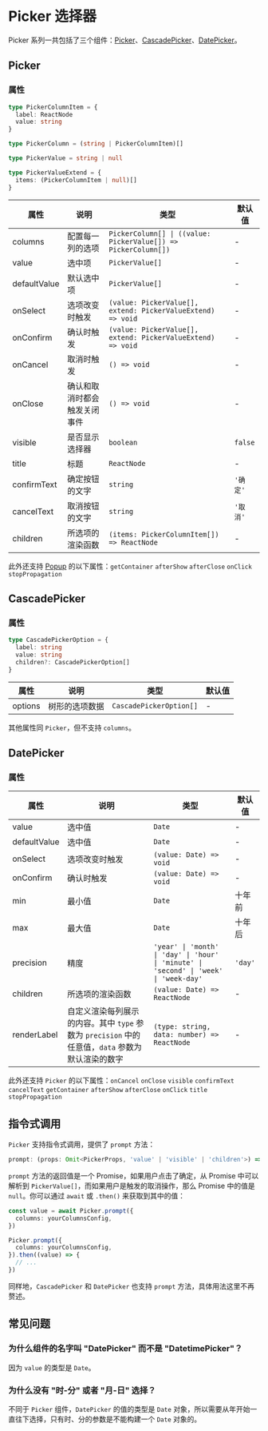 # Picker 选择器

Picker 系列一共包括了三个组件：[Picker](#picker)、[CascadePicker](#cascadepicker)、[DatePicker](#datepicker)。

## Picker

<code src="./demos/index.tsx"></code>

### 属性

```typescript | pure
type PickerColumnItem = {
  label: ReactNode
  value: string
}

type PickerColumn = (string | PickerColumnItem)[]

type PickerValue = string | null

type PickerValueExtend = {
  items: (PickerColumnItem | null)[]
}
```

| 属性         | 说明                         | 类型                                                           | 默认值   |
| ------------ | ---------------------------- | -------------------------------------------------------------- | -------- |
| columns      | 配置每一列的选项             | `PickerColumn[] \| ((value: PickerValue[]) => PickerColumn[])` | -        |
| value        | 选中项                       | `PickerValue[]`                                                | -        |
| defaultValue | 默认选中项                   | `PickerValue[]`                                                | -        |
| onSelect     | 选项改变时触发               | `(value: PickerValue[], extend: PickerValueExtend) => void`    | -        |
| onConfirm    | 确认时触发                   | `(value: PickerValue[], extend: PickerValueExtend) => void`    | -        |
| onCancel     | 取消时触发                   | `() => void`                                                   | -        |
| onClose      | 确认和取消时都会触发关闭事件 | `() => void`                                                   | -        |
| visible      | 是否显示选择器               | `boolean`                                                      | `false`  |
| title        | 标题                         | `ReactNode`                                                    | -        |
| confirmText  | 确定按钮的文字               | `string`                                                       | `'确定'` |
| cancelText   | 取消按钮的文字               | `string`                                                       | `'取消'` |
| children     | 所选项的渲染函数             | `(items: PickerColumnItem[]) => ReactNode`                     | -        |

此外还支持 [Popup](./popup) 的以下属性：`getContainer` `afterShow` `afterClose` `onClick` `stopPropagation`

## CascadePicker

<code src="../cascade-picker/demos/index.tsx"></code>

### 属性

```typescript
type CascadePickerOption = {
  label: string
  value: string
  children?: CascadePickerOption[]
}
```

| 属性    | 说明           | 类型                    | 默认值 |
| ------- | -------------- | ----------------------- | ------ |
| options | 树形的选项数据 | `CascadePickerOption[]` | -      |

其他属性同 `Picker`，但不支持 `columns`。

## DatePicker

<code src="../date-picker/demos/index.tsx"></code>

### 属性

| 属性         | 说明                                                                                             | 类型                                                                                   | 默认值  |
| ------------ | ------------------------------------------------------------------------------------------------ | -------------------------------------------------------------------------------------- | ------- |
| value        | 选中值                                                                                           | `Date`                                                                                 | -       |
| defaultValue | 选中值                                                                                           | `Date`                                                                                 | -       |
| onSelect     | 选项改变时触发                                                                                   | `(value: Date) => void`                                                                | -       |
| onConfirm    | 确认时触发                                                                                       | `(value: Date) => void`                                                                | -       |
| min          | 最小值                                                                                           | `Date`                                                                                 | 十年前  |
| max          | 最大值                                                                                           | `Date`                                                                                 | 十年后  |
| precision    | 精度                                                                                             | `'year' \| 'month' \| 'day' \| 'hour' \| 'minute' \| 'second' \| 'week' \| 'week-day'` | `'day'` |
| children     | 所选项的渲染函数                                                                                 | `(value: Date) => ReactNode`                                                           | -       |
| renderLabel  | 自定义渲染每列展示的内容。其中 `type` 参数为 `precision` 中的任意值，`data` 参数为默认渲染的数字 | `(type: string, data: number) => ReactNode`                                            | -       |

此外还支持 `Picker` 的以下属性：`onCancel` `onClose` `visible` `confirmText` `cancelText` `getContainer` `afterShow` `afterClose` `onClick` `title` `stopPropagation`

## 指令式调用

`Picker` 支持指令式调用，提供了 `prompt` 方法：

```typescript
prompt: (props: Omit<PickerProps, 'value' | 'visible' | 'children'>) => Promise<PickerValue[] | null>
```

`prompt` 方法的返回值是一个 Promise，如果用户点击了确定，从 Promise 中可以解析到 `PickerValue[]`，而如果用户是触发的取消操作，那么 Promise 中的值是 `null`。你可以通过 `await` 或 `.then()` 来获取到其中的值：

```ts
const value = await Picker.prompt({
  columns: yourColumnsConfig,
})
```

```ts
Picker.prompt({
  columns: yourColumnsConfig,
}).then((value) => {
  // ...
})
```

同样地，`CascadePicker` 和 `DatePicker` 也支持 `prompt` 方法，具体用法这里不再赘述。

## 常见问题

### 为什么组件的名字叫 "DatePicker" 而不是 "DatetimePicker"？

因为 `value` 的类型是 `Date`。

### 为什么没有 "时-分" 或者 "月-日" 选择？

不同于 `Picker` 组件，`DatePicker` 的值的类型是 `Date` 对象，所以需要从年开始一直往下选择，只有时、分的参数是不能构建一个 `Date` 对象的。
